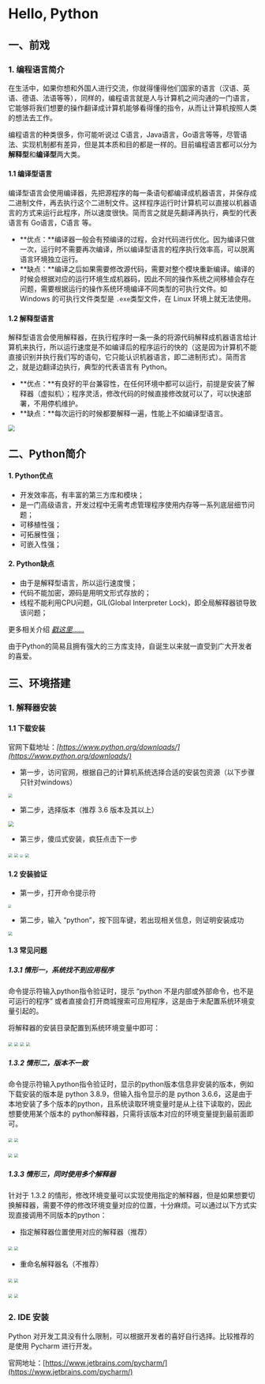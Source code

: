 # Hello, Python

## 一、前戏

### 1. 编程语言简介

在生活中，如果你想和外国人进行交流，你就得懂得他们国家的语言（汉语、英语、德语、法语等等），同样的，编程语言就是人与计算机之间沟通的一门语言，它能够将我们想要的操作翻译成计算机能够看得懂的指令，从而让计算机按照人类的想法去工作。

编程语言的种类很多，你可能听说过 C语言，Java语言，Go语言等等，尽管语法、实现机制都有差异，但是其本质和目的都是一样的。目前编程语言都可以分为**解释型**和**编译型**两大类。

#### 1.1 编译型语言

编译型语言会使用编译器，先把源程序的每一条语句都编译成机器语⾔，并保存成二进制⽂件，再去执行这个二进制文件。这样程序运行时计算机可以直接以机器语言的方式来运行此程序，所以速度很快。简而言之就是先翻译再执行，典型的代表语言有 Go语言，C语言 等。

- **优点：**编译器一般会有预编译的过程，会对代码进行优化。因为编译只做一次，运行时不需要再次编译，所以编译型语言的程序执行效率高，可以脱离语言环境独立运行。
- **缺点：**编译之后如果需要修改源代码，需要对整个模块重新编译。编译的时候会根据对应的运行环境生成机器码，因此不同的操作系统之间移植会存在问题，需要根据运行的操作系统环境编译不同类型的可执行文件。如 Windows 的可执行文件类型是 `.exe`类型文件，在 Linux 环境上就无法使用。

#### 1.2 解释型语言

解释型语言会使用解释器，在执行程序时一条一条的将源代码解释成机器语言给计算机来执行，所以运行速度是不如编译后的程序运行的快的（这是因为计算机不能直接识别并执行我们写的语句，它只能认识机器语言，即二进制形式）。简而言之，就是边翻译边执行，典型的代表语言有 Python。

- **优点：**有良好的平台兼容性，在任何环境中都可以运行，前提是安装了解释器（虚拟机）；程序灵活，修改代码的时候直接修改就可以了，可以快速部署，不用停机维护。
- **缺点：**每次运行的时候都要解释一遍，性能上不如编译型语言。

<img src="/static/img/Python专题/00023.png" style="zoom:80%;" />  

## 二、Python简介

#### 1. Python优点

- 开发效率高，有丰富的第三方库和模块；
- 是一门高级语言，开发过程中无需考虑管理程序使用内存等一系列底层细节问题；
- 可移植性强；
- 可拓展性强；
- 可嵌入性强；

#### 2. Python缺点

- 由于是解释型语言，所以运行速度慢；
- 代码不能加密，源码是用明文形式存放的；
- 线程不能利用CPU问题，GIL(Global Interpreter Lock)，即全局解释器锁导致该问题；

更多相关介绍 *[戳这里……](https://baike.baidu.com/item/Python/407313?fr=aladdin)*

由于Python的简易且拥有强大的三方库支持，自诞生以来就一直受到广大开发者的喜爱。

## 三、环境搭建

### 1. 解释器安装

#### 1.1 下载安装

官网下载地址：*[https://www.python.org/downloads/](https://www.python.org/downloads/)*

- 第一步，访问官网，根据自己的计算机系统选择合适的安装包资源（以下步骤只针对windows）

<img src="/static/img/Python专题/00001.png" style="zoom: 50%;" /> 



- 第二步，选择版本（推荐 3.6 版本及其以上）

<img src="/static/img/Python专题/00002.png" style="zoom: 67%;" /> 



- 第三步，傻瓜式安装，疯狂点击下一步

<img src="/static/img/Python专题/00003.png" style="zoom: 50%;" /> 

<img src="/static/img/Python专题/00004.png" style="zoom: 50%;" /> 

<img src="/static/img/Python专题/00005.png" style="zoom: 40%;" /> 

<img src="/static/img/Python专题/00006.png" style="zoom: 50%;" /> 

#### 1.2 安装验证

- 第一步，打开命令提示符

<img src="/static/img/Python专题/00007.png" style="zoom: 40%;" /> 

- 第二步，输入 “python”，按下回车键，若出现相关信息，则证明安装成功

<img src="/static/img/Python专题/00008.png" style="zoom: 50%;" /> 

#### 1.3 常见问题

##### 1.3.1 情形一，系统找不到应用程序

命令提示符输入python指令验证时，提示 “python 不是内部或外部命令，也不是可运行的程序” 或者直接会打开商城搜索可应用程序，这是由于未配置系统环境变量引起的。

将解释器的安装目录配置到系统环境变量中即可：

<img src="/static/img/Python专题/00009.png" style="zoom: 50%;" /> 

<img src="/static/img/Python专题/00010.png" style="zoom: 50%;" /> 

<img src="/static/img/Python专题/00011.png" style="zoom: 50%;" /> 

<img src="/static/img/Python专题/00012.png" style="zoom: 50%;" /> 

##### **1.3.2 情形二，版本不一致**

 命令提示符输入python指令验证时，显示的python版本信息非安装的版本，例如下载安装的版本是 python 3.8.9，但输入指令显示的是 python 3.6.6，这是由于本地安装了多个版本的python，且系统读取环境变量时是从上往下读取的，因此想要使用某个版本的 python解释器，只需将该版本对应的环境变量提到最前面即可。

<img src="/static/img/Python专题/00013.png" style="zoom: 50%;" />        <img src="/static/img/Python专题/00014.png" style="zoom: 50%;" /> 

<img src="/static/img/Python专题/00015.png" style="zoom: 50%;" />         <img src="/static/img/Python专题/00016.png" style="zoom: 50%;" /> 

##### 1.3.3 情形三，同时使用多个解释器

针对于 1.3.2 的情形，修改环境变量可以实现使用指定的解释器，但是如果想要切换解释器，需要不停的修改环境变量对应的位置，十分麻烦。可以通过以下方式实现直接调用不同版本的python：

- 指定解释器位置使用对应的解释器（推荐）

<img src="/static/img/Python专题/00017.png" style="zoom: 50%;" /> 

<img src="/static/img/Python专题/00018.png" style="zoom: 50%;" /> 

- 重命名解释器名（不推荐）

<img src="/static/img/Python专题/00019.png" style="zoom: 50%;" />          <img src="/static/img/Python专题/00020.png" style="zoom: 50%;" />  

<img src="/static/img/Python专题/00021.png" style="zoom: 50%;" />  <img src="/static/img/Python专题/00022.png" style="zoom: 50%;" /> 

### 2. IDE 安装

Python 对开发工具没有什么限制，可以根据开发者的喜好自行选择。比较推荐的是使用 Pycharm 进行开发。

官网地址：[https://www.jetbrains.com/pycharm/](https://www.jetbrains.com/pycharm/)

